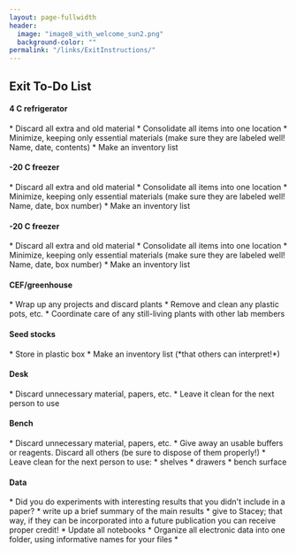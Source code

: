 ```yaml
---
layout: page-fullwidth
header:
  image: "image8_with_welcome_sun2.png"
  background-color: ""
permalink: "/links/ExitInstructions/"
---
```

<h2>Exit To-Do List</h2>
<a name="Exit instructions"></a>

<h4>4 C refrigerator</h4>
* Discard all extra and old material
* Consolidate all items into one location
* Minimize, keeping only essential materials (make sure they are labeled well! Name, date, contents)
* Make an inventory list

<h4>-20 C freezer</h4>
* Discard all extra and old material
* Consolidate all items into one location
* Minimize, keeping only essential materials (make sure they are labeled well! Name, date, box number)
* Make an inventory list


<h4>-20 C freezer</h4>
* Discard all extra and old material
* Consolidate all items into one location
* Minimize, keeping only essential materials (make sure they are labeled well! Name, date, box number)
* Make an inventory list

<h4>CEF/greenhouse</h4>
* Wrap up any projects and discard plants
* Remove and clean any plastic pots, etc.
* Coordinate care of any still-living plants with other lab members

<h4>Seed stocks</h4>
* Store in plastic box
* Make an inventory list (*that others can interpret!*)

<h4>Desk</h4>
* Discard unnecessary material, papers, etc.
* Leave it clean for the next person to use

<h4>Bench</h4>
* Discard unnecessary material, papers, etc.
* Give away an usable buffers or reagents.  Discard all others (be sure to dispose of them properly!)
* Leave clean for the next person to use:
  * shelves
  * drawers
  * bench surface

  <h4>Data</h4>
* Did you do experiments with interesting results that you didn't include in a paper?
  * write up a brief summary of the main results
  * give to Stacey; that way, if they can be incorporated into a future publication you can receive proper credit!
* Update all notebooks
* Organize all electronic data into one folder, using informative names for your files
* 
